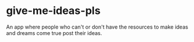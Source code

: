# give-me-ideas-pls
An app where people who can't or don't have the resources to make ideas and dreams come true post their ideas. 
